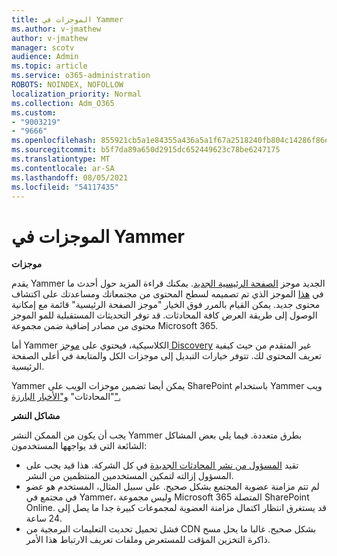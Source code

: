 ```yaml
---
title: الموجزات في Yammer
ms.author: v-jmathew
author: v-jmathew
manager: scotv
audience: Admin
ms.topic: article
ms.service: o365-administration
ROBOTS: NOINDEX, NOFOLLOW
localization_priority: Normal
ms.collection: Adm_O365
ms.custom:
- "9003219"
- "9666"
ms.openlocfilehash: 855921cb5a1e84355a436a5a1f67a2518240fb804c14286f86e7f2fca306bb30
ms.sourcegitcommit: b5f7da89a650d2915dc652449623c78be6247175
ms.translationtype: MT
ms.contentlocale: ar-SA
ms.lasthandoff: 08/05/2021
ms.locfileid: "54117435"
---
```

# <a name="feeds-in-yammer"></a>الموجزات في Yammer

**موجزات**

يقدم Yammer الجديد موجز [الصفحة الرئيسية الجديد](https://support.microsoft.com/office/what-s-in-the-yammer-home-feed-8fff52dd-5b38-468c-b963-fa4c6a4f9254). يمكنك قراءة المزيد حول أحدث ما في [هذا](https://techcommunity.microsoft.com/t5/yammer-blog/yammer-discovery-what-is-in-my-feed/ba-p/1596230) الموجز الذي تم تصميمه لسطح المحتوى من مجتمعاتك ومساعدتك على اكتشاف محتوى جديد. يمكن القيام بالمرر فوق الخيار "موجز الصفحة الرئيسية" قائمة مع إمكانية الوصول إلى طريقة العرض كافة المحادثات. قد توفر التحديثات المستقبلية للمو الموجز محتوى من مصادر إضافية ضمن مجموعة Microsoft 365.

أما Yammer الكلاسيكية، فيحتوي على [موجز Discovery](https://support.microsoft.com/office/what-s-in-the-yammer-discovery-feed-28ba9a79-2bde-4e7c-8420-db2296c3ca49) غير المتقدم من حيث كيفية تعريف المحتوى لك. تتوفر خيارات التبديل إلى موجزات الكل والمتابعة في أعلى الصفحة الرئيسية.

Yammer يمكن أيضا تضمين موجزات الويب على SharePoint باستخدام Yammer ويب "المحادثات" [و"الأخبار البارزة".](https://support.microsoft.com/office/use-a-yammer-web-part-in-sharepoint-online-a53cfa0c-3d09-42c8-a286-1038a81c59da)

**مشاكل النشر**

يجب أن يكون من الممكن النشر Yammer بطرق متعددة. فيما يلي بعض المشاكل الشائعة التي قد يواجهها المستخدمون:

- تقيد [المسؤول من نشر المحادثات الجديدة](https://support.microsoft.com/office/restrict-all-company-posts-in-yammer-3219d2ae-db15-4c9f-9dd2-28559ae39a97) في كل الشركة. هذا قيد يجب على المسؤول إزالته لتمكين المستخدمين المنتظمين من النشر.
- لم تتم مزامنة عضوية المجتمع بشكل صحيح. على سبيل المثال، المستخدم هو عضو في مجتمع في Yammer، وليس مجموعة Microsoft 365 المتصلة SharePoint Online. قد يستغرق انتظار اكتمال مزامنة العضوية لمجموعات كبيرة جدا ما يصل إلى 24 ساعة.
- فشل تحميل تحديث التعليمات البرمجية من CDN بشكل صحيح. غالبا ما يحل مسح ذاكرة التخزين المؤقت للمستعرض وملفات تعريف الارتباط هذا الأمر.
